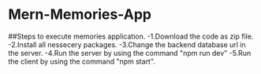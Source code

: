 # Mern-Memories-App  
##Steps to execute memories application.
  -1.Download the code as zip file.
  -2.Install all nessecery packages.
  -3.Change the backend database url in the server.
  -4.Run the server by using the command "npm run dev"
  -5.Run the client by using the command "npm start".
